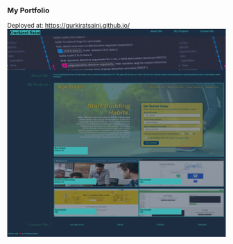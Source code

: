 ### My Portfolio

Deployed at: https://gurkiratsaini.github.io/
![Home Page](./assets/images/screencapture.png?raw=true)
